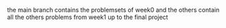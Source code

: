 the main branch contains the problemsets of week0 and the others contain all the others problems from week1 up to the final project

